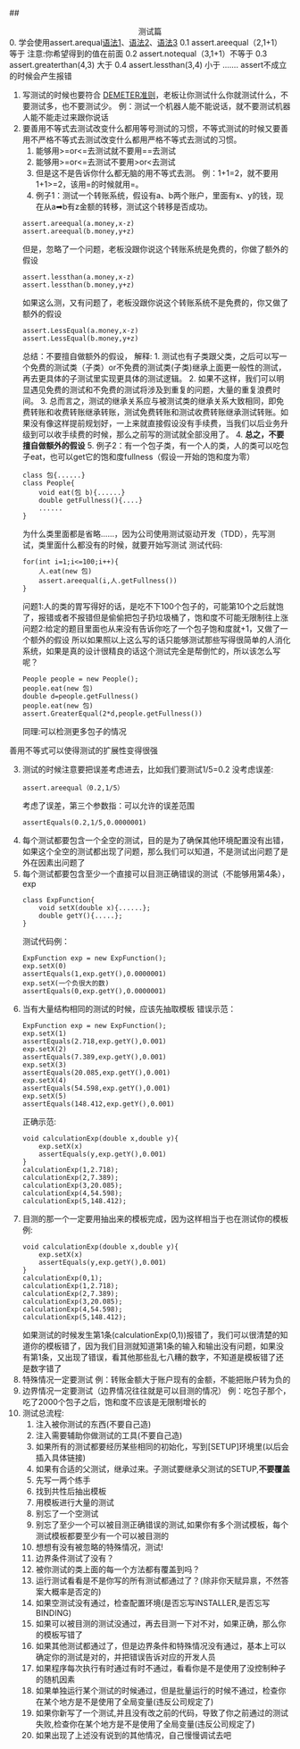##<center>测试篇</center>
0. 学会使用assert.arequal[语法1](https://blog.csdn.net/qq_29699799/article/details/79947882)、[语法2](https://blog.csdn.net/weixin_40912883/article/details/78643145)、[语法3](https://www.cnblogs.com/hahaccy/p/8059585.html)
	0.1 assert.areequal（2,1+1）   等于  注意:你希望得到的值在前面
	0.2 assert.notequal（3,1+1）不等于
	0.3 assert.greaterthan(4,3)    大于
	0.4 assert.lessthan(3,4)          小于
	.......
	assert不成立的时候会产生报错
1. 写测试的时候也要符合 [DEMETER准则](https://www.cnblogs.com/zh7791/p/7922960.html)，老板让你测试什么你就测试什么，不要测试多，也不要测试少。
例：测试一个机器人能不能说话，就不要测试机器人能不能走过来跟你说话
2. 要善用不等式去测试改变什么都用等号测试的习惯，不等式测试的时候又要善用不严格不等式去测试改变什么都用严格不等式去测试的习惯。
	1. 能够用>=or<=去测试就不要用==去测试
    2. 能够用>=or<=去测试不要用>or<去测试
    3. 但是这不是告诉你什么都无脑的用不等式去测。
    例：1+1=2，就不要用1+1>=2，该用=的时候就用=。
	4. 例子1：测试一个转账系统，假设有a、b两个账户，里面有x、y的钱，现在从a➡b有z金额的转移，测试这个转移是否成功。
    ```
	assert.areequal(a.money,x-z)
	assert.areequal(b.money,y+z)
    ```
	但是，忽略了一个问题，老板没跟你说这个转账系统是免费的，你做了额外的假设
    ```
	assert.lessthan(a.money,x-z)
	assert.lessthan(b.money,y+z)
    ```
	如果这么测，又有问题了，老板没跟你说这个转账系统不是免费的，你又做了额外的假设
    ```
	assert.LessEqual(a.money,x-z)
	assert.LessEqual(b.money,y+z)
    ```
    总结：不要擅自做额外的假设，
    解释:
        1. 测试也有子类跟父类，之后可以写一个免费的测试类（子类）or不免费的测试类(子类)继承上面更一般性的测试，再去更具体的子测试里实现更具体的测试逻辑。
        2. 如果不这样，我们可以明显遇见免费的测试和不免费的测试将涉及到重复的问题，大量的重复浪费时间。
        3. 总而言之，测试的继承关系应与被测试类的继承关系大致相同，即免费转账和收费转账继承转账，测试免费转账和测试收费转账继承测试转账。如果没有像这样提前规划好，一上来就直接假设没有手续费，当我们以后业务升级到可以收手续费的时候，那么之前写的测试就全部没用了。
        4. **总之，不要擅自做额外的假设**
    5. 例子2：有一个包子类，有一个人的类，人的类可以吃包子eat，也可以get它的饱和度fullness（假设一开始的饱和度为零）
    ```
	class 包{......}
	class People{
		void eat(包 b){......}
		double getFullness(){....}
		......
	}
    ```
	为什么类里面都是省略......，因为公司使用测试驱动开发（TDD），先写测试，类里面什么都没有的时候，就要开始写测试
    测试代码:
    ```
	for(int i=1;i<=100;i++){
		人.eat(new 包)
		assert.areequal(i,人.getFullness())
	}
    ```
	问题1:人的类的胃写得好的话，是吃不下100个包子的，可能第10个之后就饱了，报错或者不报错但是偷偷把包子扔垃圾桶了，饱和度不可能无限制往上涨
	问题2:给定的题目里面也从来没有告诉你吃了一个包子饱和度就+1，又做了一个额外的假设
	所以如果照以上这么写的话只能够测试那些写得很简单的人消化系统，如果是真的设计很精良的话这个测试完全是帮倒忙的，所以该怎么写呢？
    ```
	People people = new People();
	people.eat(new 包)
	double d=people.getFullness()
	people.eat(new 包)
	assert.GreaterEqual(2*d,people.getFullness())
    ```
	同理:可以检测更多包子的情况
	
善用不等式可以使得测试的扩展性变得很强

3. 测试的时候注意要把误差考虑进去，比如我们要测试1/5=0.2
	没考虑误差:
    ```
    assert.areequal（0.2,1/5）
    ```
    考虑了误差，第三个参数指：可以允许的误差范围
    ```
	assertEquals(0.2,1/5,0.0000001)   
    ```
4. 每个测试都要包含一个全空的测试，目的是为了确保其他环境配置没有出错，如果这个全空的测试都出现了问题，那么我们可以知道，不是测试出问题了是外在因素出问题了
5. 每个测试都要包含至少一个直接可以目测正确错误的测试（不能够用第4条），exp
    ```
	class ExpFunction{
		void setX(double x){......};
		double getY(){.....};
	}
    ```
	测试代码例：
    ```
	ExpFunction exp = new ExpFunction();	
	exp.setX(0) 
	assertEquals(1,exp.getY(),0.0000001)
	exp.setX(一个负很大的数)
 	assertEquals(0,exp.getY(),0.0000001)
     ```
6. 当有大量结构相同的测试的时候，应该先抽取模板
	错误示范：
    ```
    ExpFunction exp = new ExpFunction();	
    exp.setX(1) 
    assertEquals(2.718,exp.getY(),0.001)
    exp.setX(2) 
    assertEquals(7.389,exp.getY(),0.001)
    exp.setX(3) 
    assertEquals(20.085,exp.getY(),0.001)
    exp.setX(4) 
    assertEquals(54.598,exp.getY(),0.001)
    exp.setX(5) 
    assertEquals(148.412,exp.getY(),0.001)
    ```
	正确示范:
    ```
    void calculationExp(double x,double y){
        exp.setX(x) 
        assertEquals(y,exp.getY(),0.001)
    }
    calculationExp(1,2.718);
    calculationExp(2,7.389);
    calculationExp(3,20.085);
    calculationExp(4,54.598);
    calculationExp(5,148.412);
    ```
7. 目测的那一个一定要用抽出来的模板完成，因为这样相当于也在测试你的模板
	例:
    ```
    void calculationExp(double x,double y){
        exp.setX(x) 
        assertEquals(y,exp.getY(),0.001)
    }
    calculationExp(0,1);
    calculationExp(1,2.718);
    calculationExp(2,7.389);
    calculationExp(3,20.085);
    calculationExp(4,54.598);
    calculationExp(5,148.412);
    ```
	如果测试的时候发生第1条(calculationExp(0,1))报错了，我们可以很清楚的知道你的模板错了，因为我们目测就知道第1条的输入和输出没有问题，如果没有第1条，又出现了错误，看其他那些乱七八糟的数字，不知道是模板错了还是数字错了
8. 特殊情况一定要测试
	例：转账金额大于账户现有的金额，不能把账户转为负的
9. 边界情况一定要测试（边界情况往往就是可以目测的情况）
	例：吃包子那个，吃了2000个包子之后，饱和度不应该是无限制增长的
10. 测试总流程:
    1. 注入被你测试的东西(不要自己造)
    2. 注入需要辅助你做测试的工具(不要自己造)
    3. 如果所有的测试都要经历某些相同的初始化，写到[SETUP]环境里(以后会插入具体链接)
    4. 如果有合适的父测试，继承过来。子测试要继承父测试的SETUP,**不要覆盖**
    5. 先写一两个练手
    6. 找到共性后抽出模板
	7. 用模板进行大量的测试
    8. 别忘了一个空测试	
    9. 别忘了至少一个可以被目测正确错误的测试,如果你有多个测试模板，每个测试模板都要至少有一个可以被目测的
    10. 想想有没有被忽略的特殊情况，测试!
    11. 边界条件测试了没有？
    12. 被你测试的类上面的每一个方法都有覆盖到吗？
    13. 运行测试看看是不是你写的所有测试都通过了？(除非你天赋异禀，不然答案大概率是否定的)
    14. 如果空测试没有通过，检查配置环境(是否忘写INSTALLER,是否忘写BINDING)
    15. 如果可以被目测的测试没通过，再去目测一下对不对，如果正确，那么你的模板写错了
    16. 如果其他测试都通过了，但是边界条件和特殊情况没有通过，基本上可以确定你的测试是对的，并把错误告诉对应的开发人员
    17. 如果程序每次执行有时通过有时不通过，看看你是不是使用了没控制种子的随机因素
    18. 如果单独运行某个测试的时候通过，但是批量运行的时候不通过，检查你在某个地方是不是使用了全局变量(违反公司规定了)
    19. 如果你新写了一个测试,并且没有改之前的代码，导致了你之前通过的测试失败,检查你在某个地方是不是使用了全局变量(违反公司规定了)
    20. 如果出现了上述没有说到的其他情况，自己慢慢调试去吧